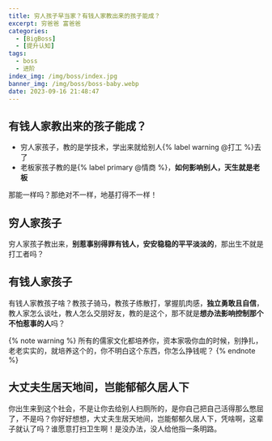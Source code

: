 ```yaml
---
title: 穷人孩子早当家？有钱人家教出来的孩子能成？
excerpt: 穷爸爸 富爸爸
categories:
  - [BigBoss]
  - [提升认知]
tags:
  - boss
  - 进阶
index_img: /img/boss/index.jpg
banner_img: /img/boss/boss-baby.webp
date: 2023-09-16 21:48:47
---
```


## 有钱人家教出来的孩子能成？

- 穷人家孩子，教的是学技术，学出来就给别人{% label warning @打工 %}去了
- 老板家孩子教的是{% label primary @情商 %}，<b class=success-text>如何影响别人，天生就是老板</b>

那能一样吗？那绝对不一样，地基打得不一样！

## 穷人家孩子
穷人家孩子教出来，<b class=danger-text>别惹事别得罪有钱人，安安稳稳的平平淡淡的</b>，那出生不就是打工者吗？

## 有钱人家孩子
有钱人家教孩子啥？教孩子骑马，教孩子练散打，掌握肌肉感，<b class=success-text>独立勇敢且自信</b>，教人家怎么谈吐，教人怎么交朋好友，教的是这个，那不就是<b class=warning-text>想办法影响控制那个不怕惹事的人</b>吗？

{% note warning %}
所有的儒家文化都培养你，资本家吸你血的时候，别挣扎，老老实实的，就培养这个的，你不明白这个东西，你怎么挣钱呢？
{% endnote %}

## 大丈夫生居天地间，岂能郁郁久居人下
你出生来到这个社会，不是让你去给别人扫厕所的，是你自己把自己活得那么憋屈了，不是吗？你好好想想，大丈夫生居天地间，岂能郁郁久居人下，凭啥啊，这辈子就认了吗？谁愿意打扫卫生啊！是没办法，没人给他指一条明路。